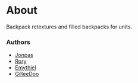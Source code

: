 # About

Backpack retextures and filled backpacks for units.

### Authors

- [Jonpas](https://github.com/jonpas)
- [Rory](https://github.com/SyMP2005)
- [Emythiel](https://github.com/emythiel)
- [GilleeDoo](https://github.com/GilleeDoo)
